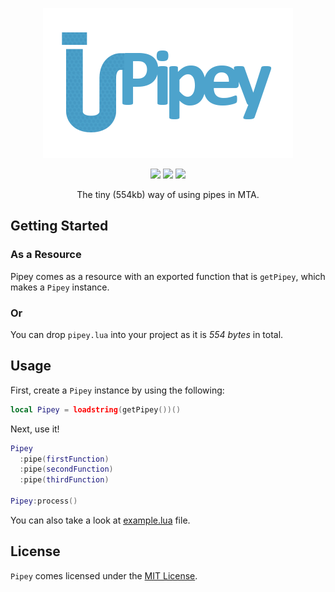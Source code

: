 <p align="center">
  <img src="https://github.com/molnarmark/Pipey/blob/master/static/logo.png"/>
</p>

<p align="center">
  <img src="https://badges.frapsoft.com/os/v1/open-source.svg?v=102)](https://github.com/ellerbrock/open-source-badge/"/>
  <img src="https://badges.frapsoft.com/os/mit/mit.svg?v=102)](https://github.com/ellerbrock/open-source-badge/"/>
  <img src="https://img.shields.io/badge/PRs-welcome-brightgreen.svg?style=flat-square"/>
</p>

<p align="center">
The tiny (554kb) way of using pipes in MTA.
</p>

## Getting Started

### As a Resource
Pipey comes as a resource with an exported function that is `getPipey`, which makes a `Pipey` instance.

### Or
You can drop `pipey.lua` into your project as it is *554 bytes* in total.

## Usage
First, create a `Pipey` instance by using the following:
```lua
local Pipey = loadstring(getPipey())()
```

Next, use it!
```lua
Pipey
  :pipe(firstFunction)
  :pipe(secondFunction)
  :pipe(thirdFunction)

Pipey:process()
```

You can also take a look at [example.lua](https://github.com/molnarmark/Pipey/blob/master/example.lua) file.

## License
`Pipey` comes licensed under the [MIT License](https://github.com/molnarmark/Pipey/blob/master/LICENSE).